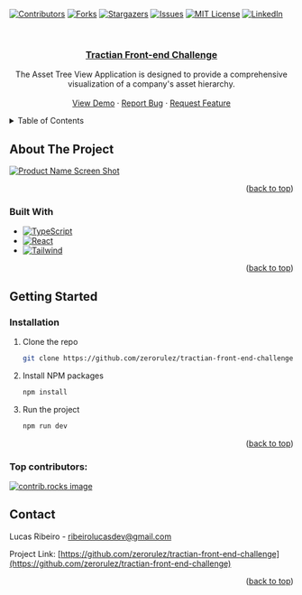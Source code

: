 <a id="readme-top"></a>

[![Contributors][contributors-shield]][contributors-url]
[![Forks][forks-shield]][forks-url]
[![Stargazers][stars-shield]][stars-url]
[![Issues][issues-shield]][issues-url]
[![MIT License][license-shield]][license-url]
[![LinkedIn][linkedin-shield]][linkedin-url]

<!-- PROJECT LOGO -->
<br />
<div align="center">
  <a href="https://github.com/zerorulez/tractian-front-end-challenge">
    <h3 align="center">Tractian Front-end Challenge</h3>
  </a>


  <p align="center">
    The Asset Tree View Application is designed to provide a comprehensive visualization of a company's asset hierarchy.
    <br />
    <br />
    <a href="https://tractian-front-end-challenge-two.vercel.app/">View Demo</a>
    ·
    <a href="https://github.com/zerorulez/tractian-front-end-challenge/issues/new?labels=bug&template=bug-report---.md">Report Bug</a>
    ·
    <a href="https://github.com/zerorulez/tractian-front-end-challenge/issues/new?labels=enhancement&template=feature-request---.md">Request Feature</a>
  </p>
</div>

<!-- TABLE OF CONTENTS -->
<details>
  <summary>Table of Contents</summary>
  <ol>
    <li>
      <a href="#about-the-project">About The Project</a>
      <ul>
        <li><a href="#built-with">Built With</a></li>
      </ul>
    </li>
    <li>
      <a href="#getting-started">Getting Started</a>
      <ul>
        <li><a href="#prerequisites">Prerequisites</a></li>
        <li><a href="#installation">Installation</a></li>
      </ul>
    </li>
    <li><a href="#usage">Usage</a></li>
    <li><a href="#roadmap">Roadmap</a></li>
    <li><a href="#contributing">Contributing</a></li>
    <li><a href="#license">License</a></li>
    <li><a href="#contact">Contact</a></li>
    <li><a href="#acknowledgments">Acknowledgments</a></li>
  </ol>
</details>

<!-- ABOUT THE PROJECT -->

## About The Project

[![Product Name Screen Shot][product-screenshot]](https://example.com)

<p align="right">(<a href="#readme-top">back to top</a>)</p>

### Built With

- [![TypeScript][TypeScript]][TypeScript-url]
- [![React][React.js]][React-url]
- [![Tailwind][Tailwind]][Tailwind-url]

<p align="right">(<a href="#readme-top">back to top</a>)</p>

<!-- GETTING STARTED -->

## Getting Started

### Installation

1. Clone the repo
   ```sh
   git clone https://github.com/zerorulez/tractian-front-end-challenge.git
   ```
2. Install NPM packages
   ```sh
   npm install
   ```
3. Run the project
   ```sh
   npm run dev
   ```

<p align="right">(<a href="#readme-top">back to top</a>)</p>

### Top contributors:

<a href="https://github.com/zerorulez/tractian-front-end-challenge/graphs/contributors">
  <img src="https://contrib.rocks/image?repo=zerorulez/tractian-front-end-challenge" alt="contrib.rocks image" />
</a>

<!-- CONTACT -->

## Contact

Lucas Ribeiro - ribeirolucasdev@gmail.com

Project Link: [https://github.com/zerorulez/tractian-front-end-challenge](https://github.com/zerorulez/tractian-front-end-challenge)

<p align="right">(<a href="#readme-top">back to top</a>)</p>

<!-- MARKDOWN LINKS & IMAGES -->
<!-- https://www.markdownguide.org/basic-syntax/#reference-style-links -->

[contributors-shield]: https://img.shields.io/github/contributors/zerorulez/tractian-front-end-challenge.svg?style=for-the-badge
[contributors-url]: https://github.com/zerorulez/tractian-front-end-challenge/graphs/contributors
[forks-shield]: https://img.shields.io/github/forks/zerorulez/tractian-front-end-challenge.svg?style=for-the-badge
[forks-url]: https://github.com/zerorulez/tractian-front-end-challenge/network/members
[stars-shield]: https://img.shields.io/github/stars/zerorulez/tractian-front-end-challenge.svg?style=for-the-badge
[stars-url]: https://github.com/zerorulez/tractian-front-end-challenge/stargazers
[issues-shield]: https://img.shields.io/github/issues/zerorulez/tractian-front-end-challenge.svg?style=for-the-badge
[issues-url]: https://github.com/zerorulez/tractian-front-end-challenge/issues
[license-shield]: https://img.shields.io/github/license/zerorulez/tractian-front-end-challenge.svg?style=for-the-badge
[license-url]: https://github.com/zerorulez/tractian-front-end-challenge/blob/master/LICENSE.txt
[linkedin-shield]: https://img.shields.io/badge/-LinkedIn-black.svg?style=for-the-badge&logo=linkedin&colorB=555
[linkedin-url]: https://linkedin.com/in/linkedin_username
[product-screenshot]: images/screenshot.png
[TypeScript]: https://img.shields.io/badge/TypeScript-20232A?style=for-the-badge&logo=typescript&logoColor=2F74C0
[TypeScript-url]: https://www.typescriptlang.org/
[React.js]: https://img.shields.io/badge/React-20232A?style=for-the-badge&logo=react&logoColor=61DAFB
[React-url]: https://reactjs.org/
[Tailwind]: https://img.shields.io/badge/Tailwind%20CSS-20232A?style=for-the-badge&logo=tailwindcss&logoColor=38BDF8
[Tailwind-url]: https://tailwindcss.com/
